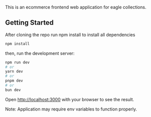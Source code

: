 This is an ecommerce frontend web application for eagle collections.

## Getting Started

After cloning the repo run npm install to install all dependencies

```bash
npm install
```

then, run the development server:

```bash
npm run dev
# or
yarn dev
# or
pnpm dev
# or
bun dev
```

Open [http://localhost:3000](http://localhost:3000) with your browser to see the result.

Note: Application may require env variables to function properly.
